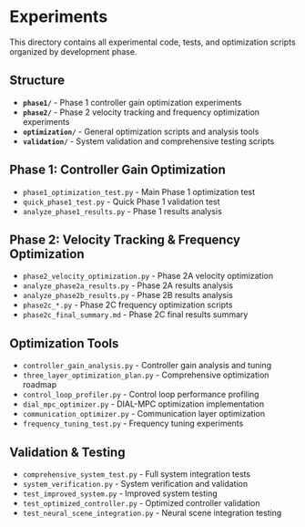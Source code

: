 # Experiments

This directory contains all experimental code, tests, and optimization scripts organized by development phase.

## Structure

- **`phase1/`** - Phase 1 controller gain optimization experiments
- **`phase2/`** - Phase 2 velocity tracking and frequency optimization experiments  
- **`optimization/`** - General optimization scripts and analysis tools
- **`validation/`** - System validation and comprehensive testing scripts

## Phase 1: Controller Gain Optimization
- `phase1_optimization_test.py` - Main Phase 1 optimization test
- `quick_phase1_test.py` - Quick Phase 1 validation test
- `analyze_phase1_results.py` - Phase 1 results analysis

## Phase 2: Velocity Tracking & Frequency Optimization
- `phase2_velocity_optimization.py` - Phase 2A velocity optimization
- `analyze_phase2a_results.py` - Phase 2A results analysis
- `analyze_phase2b_results.py` - Phase 2B results analysis
- `phase2c_*.py` - Phase 2C frequency optimization scripts
- `phase2c_final_summary.md` - Phase 2C final results summary

## Optimization Tools
- `controller_gain_analysis.py` - Controller gain analysis and tuning
- `three_layer_optimization_plan.py` - Comprehensive optimization roadmap
- `control_loop_profiler.py` - Control loop performance profiling
- `dial_mpc_optimizer.py` - DIAL-MPC optimization implementation
- `communication_optimizer.py` - Communication layer optimization
- `frequency_tuning_test.py` - Frequency tuning experiments

## Validation & Testing
- `comprehensive_system_test.py` - Full system integration tests
- `system_verification.py` - System verification and validation
- `test_improved_system.py` - Improved system testing
- `test_optimized_controller.py` - Optimized controller validation
- `test_neural_scene_integration.py` - Neural scene integration testing 